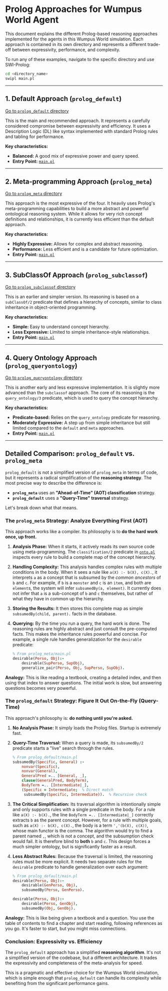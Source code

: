 # Prolog Approaches for Wumpus World Agent

This document explains the different Prolog-based reasoning approaches implemented for the agents in this Wumpus World simulation. Each approach is contained in its own directory and represents a different trade-off between expressivity, performance, and complexity.

To run any of these examples, navigate to the specific directory and use SWI-Prolog:
```bash
cd <directory_name>
swipl main.pl
```

---

## 1. Default Approach (`prolog_default`)

[Go to `prolog_default` directory](./prolog_default/)

This is the main and recommended approach. It represents a carefully considered compromise between expressivity and efficiency. It uses a Description Logic (DL) like syntax implemented with standard Prolog rules and tabling for performance.

**Key characteristics:**
- **Balanced:** A good mix of expressive power and query speed.
- **Entry Point:** [`main.pl`](./prolog_default/main.pl)

---

## 2. Meta-programming Approach (`prolog_meta`)

[Go to `prolog_meta` directory](./prolog_meta/)

This approach is the most expressive of the four. It heavily uses Prolog's meta-programming capabilities to build a more abstract and powerful ontological reasoning system. While it allows for very rich concept definitions and relationships, it is currently less efficient than the default approach.

**Key characteristics:**
- **Highly Expressive:** Allows for complex and abstract reasoning.
- **Performance:** Less efficient and is a candidate for future optimization.
- **Entry Point:** [`main.pl`](./prolog_meta/main.pl)

---

## 3. SubClassOf Approach (`prolog_subclassof`)

[Go to `prolog_subclassof` directory](./prolog_subclassof/)

This is an earlier and simpler version. Its reasoning is based on a `subClassOf/2` predicate that defines a hierarchy of concepts, similar to class inheritance in object-oriented programming.

**Key characteristics:**
- **Simple:** Easy to understand concept hierarchy.
- **Less Expressive:** Limited to simple inheritance-style relationships.
- **Entry Point:** [`main.pl`](./prolog_subclassof/main.pl)

---

## 4. Query Ontology Approach (`prolog_queryontology`)

[Go to `prolog_queryontology` directory](./prolog_queryontology/)

This is another early and less expressive implementation. It is slightly more advanced than the `subclassof` approach. The core of its reasoning is the `query_ontology/3` predicate, which is used to query the concept hierarchy.

**Key characteristics:**
- **Predicate-based:** Relies on the `query_ontology` predicate for reasoning.
- **Moderately Expressive:** A step up from simple inheritance but still limited compared to the `default` and `meta` approaches.
- **Entry Point:** [`main.pl`](./prolog_queryontology/main.pl) 


---

## Detailed Comparison: `prolog_default` vs. `prolog_meta`

`prolog_default` is not a simplified version of `prolog_meta` in terms of code, but it represents a radical simplification of the **reasoning strategy**. The most precise way to describe the difference is:

*   **`prolog_meta`** uses an **"Ahead-of-Time" (AOT) classification** strategy.
*   **`prolog_default`** uses a **"Query-Time" traversal** strategy.

Let's break down what that means.

### The `prolog_meta` Strategy: Analyze Everything First (AOT)

This approach works like a compiler. Its philosophy is to **do the hard work once, up front.**

1.  **Analysis Phase:** When it starts, it actively reads its own source code using meta-programming. The `classification/2` predicate in [`onto.pl`](./prolog_meta/onto.pl) inspects every rule to build a complete map of the concept hierarchy.

2.  **Handling Complexity:** This analysis handles complex rules with multiple conditions in the body. When it sees a rule like `a(X) :- b(X), c(X).`, it interprets `a` as a concept that is subsumed by the *common ancestors* of `b` and `c`. For example, if `b` is a `monster` and `c` is an `item`, and both are `element`s, the system will infer `subsumedBy(a, element)`. It currently does not infer that `a` is a sub-concept of `b` and `c` themselves, but rather of what they have in common up the hierarchy.

3.  **Storing the Results:** It then stores this complete map as simple `subsumedBy(child, parent).` facts in the database.

4.  **Querying:** By the time you run a query, the hard work is done. The reasoning rules are highly abstract and just consult the pre-computed facts. This makes the inheritance rules powerful and concise. For example, a single rule handles generalization for the `desirable` predicate:

    ```prolog
    % From prolog_meta/main.pl
    desirable(Perso, Obj):-
        desirable(SupPerso, SupObj),
        generalize_pair(Perso, Obj, SupPerso, SupObj).
    ```

**Analogy:** This is like reading a textbook, creating a detailed index, and then using that index to answer questions. The initial work is slow, but answering questions becomes very powerful.

### The `prolog_default` Strategy: Figure It Out On-the-Fly (Query-Time)

This approach's philosophy is: **do nothing until you're asked.**

1.  **No Analysis Phase:** It simply loads the Prolog files. Startup is extremely fast.

2.  **Query-Time Traversal:** When a query is made, its `subsumedBy/2` predicate starts a "live" search through the rules.

    ```prolog
    % From prolog_default/main.pl
    subsumedBy(Specific, General) :-
        nonvar(Specific),
        nonvar(General),
        GeneralPred =.. [General, _],
        clause(GeneralPred, BodyTerm),
        BodyTerm =.. [Intermediate|_],
        (Specific = Intermediate;  % Direct match
         subsumedBy(Specific, Intermediate)).  % Recursive check
    ```

3.  **The Critical Simplification:** Its traversal algorithm is intentionally simple and only supports rules with a single predicate in the body. For a rule like `a(X) :- b(X).`, the line `BodyTerm =.. [Intermediate|_]` correctly extracts `b` as the parent concept. However, for a rule with multiple goals, such as `a(X) :- b(X), c(X).`, the body is a term `','(b(X), c(X))`, whose main functor is the comma. The algorithm would try to find a parent named `,`, which is not a concept, and the subsumption check would fail. It is therefore blind to **both** `b` and `c`. This design forces a much simpler ontology, but is significantly faster as a result.

4.  **Less Abstract Rules:** Because the traversal is limited, the reasoning rules must be more explicit. It needs two separate rules for the `desirable` predicate to handle generalization over each argument:
    ```prolog
    % From prolog_default/main.pl
    desirable(Perso, Obj):-
        desirable(GenPerso, Obj), 
        subsumedBy(Perso, GenPerso).

    desirable(Perso, Obj):-
        desirable(Perso, GenObj), 
        subsumedBy(Obj, GenObj).
    ```

**Analogy:** This is like being given a textbook and a question. You use the table of contents to find a chapter and start reading, following references as you go. It's faster to start, but you might miss connections.

### Conclusion: Expressivity vs. Efficiency

The `prolog_default` approach has a simplified **reasoning algorithm**. It's not a simplified version of the codebase, but a different architecture. It trades the expressivity and completeness of the meta-analysis for speed.

This is a pragmatic and effective choice for the Wumpus World simulation, which is simple enough that `prolog_default` can handle its complexity while benefiting from the significant performance gains.
